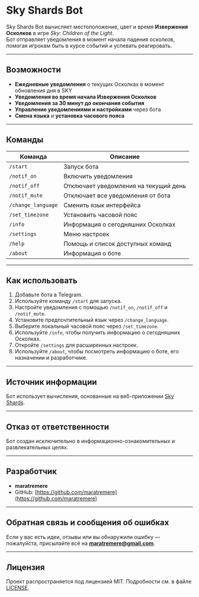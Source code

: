 # Sky Shards Bot

Sky Shards Bot вычисляет местоположение, цвет и время **Извержения Осколков** в игре _Sky: Children of the Light_.  
Бот отправляет уведомления в момент начала падения осколков, помогая игрокам быть в курсе событий и успевать реагировать.

---

## Возможности

- **Ежедневные уведомления** о текущих Осколках в момент обновления дня в SKY  
- **Уведомления во время начала Извержения Осколков**  
- **Уведомления за 30 минут до окончания события**  
- **Управление уведомлениями и настройками** через бота  
- **Смена языка** и **установка часового пояса**

---

## Команды

| Команда | Описание |
|---------|----------|
| `/start` | Запуск бота |
| `/notif_on` | Включить уведомления |
| `/notif_off` | Отключает уведомления на текущий день |
| `/notif_mute` | Отключает все уведомления от бота |
| `/change_language` | Сменить язык интерфейса |
| `/set_timezone` | Установить часовой пояс |
| `/info` | Информация о сегодняшних Осколках |
| `/settings` | Меню настроек |
| `/help` | Помощь и список доступных команд |
| `/about` | Информация о боте |

---

## Как использовать

1. Добавьте бота в Telegram.  
2. Используйте команду `/start` для запуска.  
3. Настройте уведомления с помощью `/notif_on`, `/notif_off` и `/notif_mute`.  
4. Установите предпочтительный язык через `/change_language`.  
5. Выберите локальный часовой пояс через `/set_timezone`.  
6. Используйте `/info`, чтобы получить информацию о сегодняшних Осколках.  
7. Откройте `/settings` для расширенных настроек.  
8. Используйте `/about`, чтобы посмотреть информацию о боте, его назначении и разработчике.

---

## Источник информации

Бот использует вычисления, основанные на веб-приложении [Sky Shards](https://sky-shards.pages.dev/).

---

## Отказ от ответственности

Бот создан исключительно в информационно-ознакомительных и развлекательных целях.

---

## Разработчик

- **maratremere**  
- GitHub: [https://github.com/maratremere](https://github.com/maratremere)

---

## Обратная связь и сообщения об ошибках

Если у вас есть идеи, отзывы или вы обнаружили ошибку — пожалуйста, присылайте всё на **maratremere@gmail.com**.

---
## Лицензия

Проект распространяется под лицензией MIT. Подробности см. в файле [LICENSE](LICENSE).
